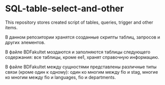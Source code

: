 # SQL-table-select-and-other

This repository stores created script of tables, queries, trigger and other items.

В данном репозитории хранятся созданные скрипты таблиц, запросов и других элементов.

В файле BDFakultet моздаются и заполняются таблицы следующего содержания: все таблицы, кроме ee1, хранят справочную информацию.
 
В файле BDFakultet между сущностями представлены различные типы связи (кроме один к одному): один ко многим между fio и stag, многие ко многим между fio и languages, fio и departments.
